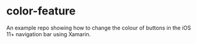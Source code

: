 # color-feature
An example repo showing how to change the colour of buttons in the iOS 11+ navigation bar using Xamarin.
